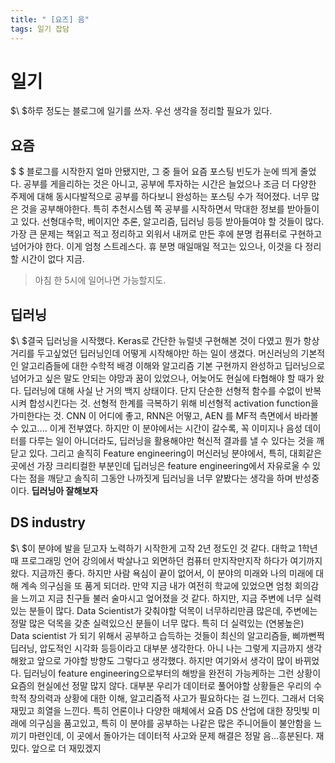 ```yaml
---
title: " [요즈] 음"
tags: 일기 잡담
---
```


# 일기
$\ $하루 정도는 블로그에 일기를 쓰자. 우선 생각을 정리할 필요가 있다.
## 요즘
$ \$ 블로그를 시작한지 얼마 안됐지만, 그 중 들어 요즘 포스팅 빈도가 눈에 띄게 줄었다. 공부를 게을리하는 것은 아니고, 공부에 투자하는 시간은 늘었으나 조금 더 다양한 주제에 대해 동시다발적으로 공부를 하다보니 완성하는 포스팅 수가 적어졌다. 너무 많은 것을 공부해야한다. 특히 추천시스템 쪽 공부를 시작하면서 막대한 정보를 받아들이고 있다. 선형대수학, 베이지안 추론, 알고리즘, 딥러닝 등등 받아들여야 할 것들이 많다. 가장 큰 문제는 책읽고 적고 정리하고 외워서 내꺼로 만든 후에 분명 컴퓨터로 구현하고 넘어가야 한다. 이게 엄청 스트레스다. 휴 분명 매일매일 적고는 있으나, 이것을 다 정리할 시간이 없다 지금.
> 아침 한 5시에 일어나면 가능할지도.

## 딥러닝
$\ $결국 딥러닝을 시작했다. Keras로 간단한 뉴럴넷 구현해본 것이 다였고 뭔가 항상 거리를 두고싶었던 딥러닝인데 어떻게 시작해야만 하는 일이 생겼다. 머신러닝의 기본적인 알고리즘들에 대한 수학적 배경 이해와 알고리즘 기본 구현까지 완성하고 딥러닝으로 넘어가고 싶은 말도 안되는 야망과 꿈이 있었으나, 어늦어도 현실에 타협해야 할 때가 왔다. 딥러닝에 대해 사실 난 거의 백지 상태이다. 단지 단순한 선형적 함수를 수없이 반복시켜 합성시킨다는 것. 선형적 한계를 극복하기 위해 비선형적 activation function을 가미한다는 것. CNN 이 어디에 좋고, RNN은 어떻고, AEN 를 MF적 측면에서 바라볼 수 있고.... 이게 전부였다. 하지만 이 분야에서는 시간이 갈수록, 꼭 이미지나 음성 데이터를 다루는 일이 아니더라도, 딥러닝을 활용해야만 혁신적 결과를 낼 수 있다는 것을 깨닫고 있다. 그리고 솔직히 Feature engineering이 머신러닝 분야에서, 특히, 대회같은 곳에선 가장 크리티컬한 부분인데 딥러닝은 feature engineering에서 자유로울 수 있다는 점을 깨닫고 솔직히 그동안 나까짓게 딥러닝을 너무 얕봤다는 생각을 하며 반성중이다. **딥러닝아 잘해보자**
## DS industry
$\ $이 분야에 발을 딛고자 노력하기 시작한게 고작 2년 정도인 것 같다. 대학교 1학년 때 프로그래밍 언어 강의에서 박살나고 외면하던 컴퓨터 만지작만지작 하다가 여기까지 왔다. 지금까진 좋다. 하지만 사람 욕심이 끝이 없어서, 이 분야의 미래와 나의 미래에 대해 계속 의구심을 또 품게 되더라. 만약 지금 내가 여전히 학교에 있었으면 엄청 회의감을 느끼고 지금 친구들 불러 술마시고 엎어졌을 것 같다. 하지만, 지금 주변에 너무 실력있는 분들이 많다. Data Scientist가 갖춰야할 덕목이 너무하리만큼 많은데, 주변에는 정말 많은 덕목을 갖춘 실력있으신 분들이 너무 많다. 특히 더 실력있는 (연봉높은) Data scientist 가 되기 위해서 공부하고 습득하는 것들이 최신의 알고리즘들, 삐까뻔쩍 딥러닝, 압도적인 시각화 등등이라고 대부분 생각한다. 아니 나는 그렇게 지금까지 생각해왔고 앞으로 가야할 방향도 그렇다고 생각했다. 하지만 여기와서 생각이 많이 바뀌었다. 딥러닝이 feature engineering으로부터의 해방을 완전히 가능케하는 그런 상황이 요즘의 현실에선 정말 많지 않다. 대부분 우리가 데이터로 풀어야할 상황들은 우리의 수학적 창의력과 상황에 대한 이해, 알고리즘적 사고가 필요하다는 걸 느낀다. 그래서 더욱 재밌고 희열을 느낀다. 특히 언론이나 다양한 매체에서 요즘 DS 산업에 대한 장밋빛 미래에 의구심을 품고있고, 특히 이 분야를 공부하는 나같은 많은 주니어들이 불안함을 느끼기 마련인데, 이 곳에서 돌아가는 데이터적 사고와 문제 해결은 정말 음...흥분된다. 재밌다. 앞으로 더 재밌겠지
